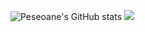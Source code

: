 ![Peseoane's GitHub stats](https://github-readme-stats.vercel.app/api?username=peseoane&hide=contribs,prs)
![](https://github-readme-stats.vercel.app/api/wakatime?username=peseoane&api_domain=wakapi.foxtrot-nas.synology.me&custom_title=Wakapi%20Stats&layout=compact)
